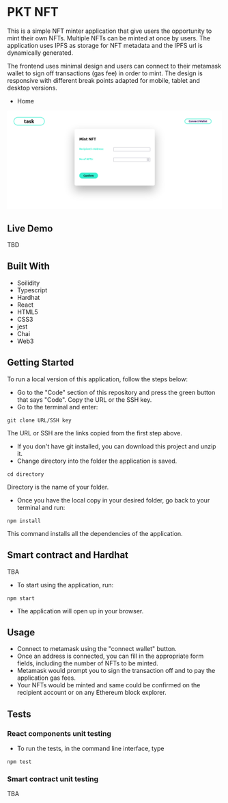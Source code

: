 # PKT NFT

This is a simple NFT minter application that give users the opportunity to mint their own NFTs. Multiple NFTs can be minted at once by users. The application uses IPFS as storage for NFT metadata and the IPFS url is dynamically generated.

The frontend uses minimal design and users can connect to their metamask wallet to sign off transactions (gas fee) in order to mint. The design is responsive with different break points adapted for mobile, tablet and desktop versions.


- Home

![screenShot](./Main.png)

## Live Demo
TBD

## Built With
- Soilidity
- Typescript
- Hardhat
- React
- HTML5
- CSS3
- jest
- Chai
- Web3

## Getting Started

To run a local version of this application, follow the steps below:

- Go to the "Code" section of this repository and press the green button that says "Code". Copy the URL or the SSH key.
- Go to the terminal and enter:
```
git clone URL/SSH key
```

The URL or SSH are the links copied from the first step above.

- If you don't have git installed, you can download this project and unzip it.
- Change directory into the folder the application is saved.
```
cd directory
```
Directory is the name of your folder.

- Once you have the local copy in your desired folder, go back to your terminal and run:
```
npm install
```
This command installs all the dependencies of the application.

## Smart contract and Hardhat
TBA




- To start using the application, run:
```
npm start
```
- The application will open up in your browser.

## Usage

- Connect to metamask using the "connect wallet" button.
- Once an address is connected, you can fill in the appropriate form fields, including the number of NFTs to be minted.
- Metamask would prompt you to sign the transaction off and to pay the application gas fees.
- Your NFTs would be minted and same could be confirmed on the recipient account or on any Ethereum block explorer.

## Tests

### React components unit testing

- To run the tests, in the command line interface, type 
```
npm test
```

### Smart contract unit testing

TBA